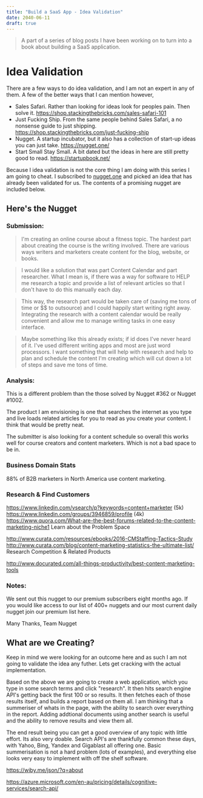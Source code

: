 ```yaml
---
title: "Build a SaaS App - Idea Validation"
date: 2040-06-11
draft: true
---
```


> A part of a series of blog posts I have been working on to turn into a book about building a SaaS application.

# Idea Validation

There are a few ways to do idea validation, and I am not an expert in any of them. A few of the better ways that I can mention however,

 - Sales Safari. Rather than looking for ideas look for peoples pain. Then solve it.  https://shop.stackingthebricks.com/sales-safari-101
 - Just Fucking Ship. From the same people behind Sales Safari, a no nonsense guide to just shipping. https://shop.stackingthebricks.com/just-fucking-ship
 - Nugget. A startup incubator, but it also has a collection of start-up ideas you can just take. https://nugget.one/
 - Start Small Stay Small. A bit dated but the ideas in here are still pretty good to read. https://startupbook.net/

Because I idea validation is not the core thing I am doing with this series I am going to cheat. I subscribed to [nugget.one](https://nugget.one/) and picked an idea that has already been validated for us. The contents of a promising nugget are included below.

## Here's the Nugget

### Submission:

> I'm creating an online course about a fitness topic. The hardest part about creating the course is the writing involved. There are various ways writers and marketers create content for the blog, website, or books.

> I would like a solution that was part Content Calendar and part researcher. What I mean is, if there was a way for software to HELP me research a topic and provide a list of relevant articles so that I don't have to do this manually each day.

> This way, the research part would be taken care of (saving me tons of time or $$ to outsource) and I could happily start writing right away. Integrating the research with a content calendar would be really convenient and allow me to manage writing tasks in one easy interface.

> Maybe something like this already exists; if id does I've never heard of it. I've used different writing apps and most are just word processors. I want something that will help with research and help to plan and schedule the content I'm creating which will cut down a lot of steps and save me tons of time.

### Analysis:

This is a different problem than the those solved by Nugget #362 or Nugget #1002.

The product I am envisioning is one that searches the internet as you type and live loads related articles for you to read as you create your content. I think that would be pretty neat.

The submitter is also looking for a content schedule so overall this works well for course creators and content marketers. Which is not a bad space to be in.

### Business Domain Stats

88% of B2B marketers in North America use content marketing.

### Research & Find Customers

https://www.linkedin.com/vsearch/p?keywords=content+marketer (5k)
https://www.linkedin.com/groups/3946859/profile (4k)
https://www.quora.com/What-are-the-best-forums-related-to-the-content-marketing-niche1
Learn about the Problem Space

http://www.curata.com/resources/ebooks/2016-CMStaffing-Tactics-Study
http://www.curata.com/blog/content-marketing-statistics-the-ultimate-list/
Research Competition & Related Products

http://www.docurated.com/all-things-productivity/best-content-marketing-tools

### Notes:

We sent out this nugget to our premium subscribers eight months ago. If you would like access to our list of 400+ nuggets and our most current daily nugget join our premium list here.

Many Thanks,
Team Nugget

## What are we Creating?

Keep in mind we were looking for an outcome here and as such I am not going to validate the idea any futher. Lets get cracking with the actual implementation.

Based on the above we are going to create a web application, which you type in some search terms and click "research". It then hits search engine API's getting back the first 100 or so results. It then fetches each of those results itself, and builds a report based on them all. I am thinking that a summeriser of whats in the page, with the ability to search over everything in the report. Adding addtional documents using another search is useful and the ability to remove results and view them all.

The end result being you can get a good overview of any topic with little effort. Its also very doable. Search API's are thankfully common these days, with Yahoo, Bing, Yandex and Gigablast all offering one. Basic summerisation is not a hard problem (lots of examples), and everything else looks very easy to implement with off the shelf software.


https://wiby.me/json/?q=about

https://azure.microsoft.com/en-au/pricing/details/cognitive-services/search-api/